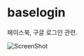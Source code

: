 # baselogin

페이스북, 구글 로그인 관련.


![ScreenShot](http://pctu1213.caf24.com/github/device-2015-12-18-172006.png)
